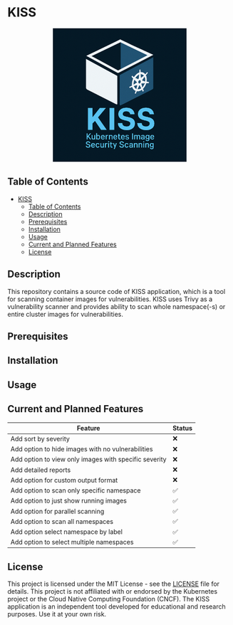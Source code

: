# KISS

<p align="center"><img src="images/kiss-logo.png" alt="KISS Logo" width="300"/></p>

## Table of Contents

- [KISS](#kiss)
  - [Table of Contents](#table-of-contents)
  - [Description](#description)
  - [Prerequisites](#prerequisites)
  - [Installation](#installation)
  - [Usage](#usage)
  - [Current and Planned Features](#current-and-planned-features)
  - [License](#license)

## Description

This repository contains a source code of KISS application, which is a tool for scanning container images for vulnerabilities.
KISS uses Trivy as a vulnerability scanner and provides ability to scan whole namespace(-s) or entire cluster images for vulnerabilities.

## Prerequisites

## Installation

## Usage

## Current and Planned Features

Feature | Status
--- | ---
Add sort by severity | :x:
Add option to hide images with no vulnerabilities | :x:
Add option to view only images with specific severity | :x:
Add detailed reports | :x:
Add option for custom output format | :x:
Add option to scan only specific namespace | :white_check_mark:
Add option to just show running images | :white_check_mark:
Add option for parallel scanning | :white_check_mark:
Add option to scan all namespaces | :white_check_mark:
Add option select namespace by label | :white_check_mark:
Add option to select multiple namespaces | :white_check_mark:

## License

This project is licensed under the MIT License - see the [LICENSE](LICENSE) file for details.
This project is not affiliated with or endorsed by the Kubernetes project or the Cloud Native Computing Foundation (CNCF).
The KISS application is an independent tool developed for educational and research purposes. Use it at your own risk.